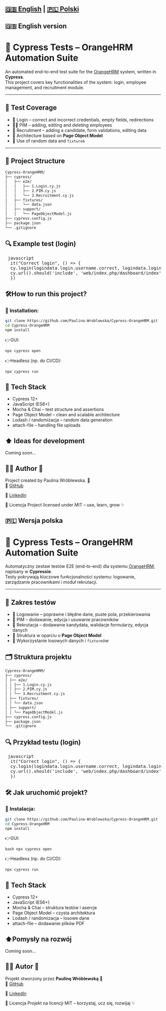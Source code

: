[🇬🇧 English](#-english-version) | [🇵🇱 Polski](#-wersja-polska)
---
## 🇬🇧 English version
# 🌱 Cypress Tests – OrangeHRM Automation Suite

An automated end-to-end test suite for the [OrangeHRM](https://www.orangehrm.com/) system, written in **Cypress**.  
This project covers key functionalities of the system: login, employee management, and recruitment module.

---

## 🚀 Test Coverage

- 🔐 Login – correct and incorrect credentials, empty fields, redirections
- 🧑‍💼 PIM – adding, editing and deleting employees
- 📝 Recruitment – adding a candidate, form validations, editing data
- 🧱 Architecture based on **Page Object Model**
- 🎲 Use of random data and `fixture`s

---

## 📁 Project Structure

```bash
Cypress-OrangeHRM/
├── cypress/ 
│   ├── e2e/
│   │   ├── 1.Login.cy.js
│   │   ├── 2.PIM.cy.js
│   │   └── 3.Recruitment.cy.js
│   ├── fixtures/
│   │   └── data.json
│   ├── support/
│   │   └── PageObjectModel.js
├── cypress.config.js
├── package.json
└── .gitignore
```

## 🔍 Example test (login)
<pre> javascript 
  it("Correct login", () => { 
  cy.login(logindata.login.username.correct, logindata.login.password.correct) 
  cy.url().should('include', 'web/index.php/dashboard/index') 
  })
</pre>

## 🛠How to run this project?
### 🔧 Installation:
```bash
git clone https://github.com/Paulina-Wroblewska/Cypress-OrangeHRM.git
cd Cypress-OrangeHRM
npm install
```
👉GUI: 
```bash 
npx cypress open
```

👉Headless (np. do CI/CD):
```bash 
npx cypress run
```

## 🧰 Tech Stack
- Cypress 12+
- JavaScript (ES6+)
- Mocha & Chai – test structure and assertions
- Page Object Model – clean and scalable architecture
- Lodash / randomizacja – random data generation
- attach-file – handling file uploads

## ⬆️ Ideas for development
Coming soon...

## 👩‍💻 Author 🩷
Project created by Paulina Wróblewska. 💖  
🔗 [GitHub](https://github.com/Paulina-Wroblewska)

🔗 [LinkedIn](https://www.linkedin.com/in/paulina-wr%C3%B3blewska-2381a217b/)


📄 Licencja
Project licensed under MIT – use, learn, grow ✨



## 🇵🇱 Wersja polska

# 🧪 Cypress Tests – OrangeHRM Automation Suite

Automatyczny zestaw testów E2E (end-to-end) dla systemu [OrangeHRM](https://www.orangehrm.com/), napisany w **Cypressie**.  
Testy pokrywają kluczowe funkcjonalności systemu: logowanie, zarządzanie pracownikami i moduł rekrutacji.

---

## 🚀 Zakres testów
- 🔐 Logowanie – poprawne i błędne dane, puste pola, przekierowania
- 👤 PIM – dodawanie, edycja i usuwanie pracowników
- 📄 Rekrutacja – dodawanie kandydata, walidacje formularzy, edycja danych
- 🧱 Struktura w oparciu o **Page Object Model**
- 🎲 Wykorzystanie losowych danych i `fixture`ów

## 🗂 Struktura projektu
```bash 
Cypress-OrangeHRM/
├── cypress/ 
│ ├── e2e/
│ │ ├── 1.Login.cy.js
│ │ ├── 2.PIM.cy.js
│ │ └── 3.Recruitment.cy.js
│ ├── fixtures/
│ │ └── data.json
│ ├── support/
│ │ └── PageObjectModel.js
├── cypress.config.js
├── package.json
└── .gitignore
```
## 🔍 Przykład testu (login)

<pre> javascript 
  it("Correct login", () => { 
  cy.login(logindata.login.username.correct, logindata.login.password.correct) 
  cy.url().should('include', 'web/index.php/dashboard/index') 
  })
</pre>

## 🛠 Jak uruchomić projekt?
### 🔧 Instalacja:
```bash
git clone https://github.com/Paulina-Wroblewska/Cypress-OrangeHRM.git
cd Cypress-OrangeHRM
npm install
```
👉GUI: 
```
bash npx cypress open
```

👉Headless (np. do CI/CD):
``` bash 
npx cypress run
```

## 🧰 Tech Stack
- Cypress 12+
- JavaScript (ES6+)
- Mocha & Chai – struktura testów i asercje
- Page Object Model – czysta architektura
- Lodash / randomizacja – losowe dane
- attach-file – dodawanie plików PDF

## ⬆️Pomysły na rozwój
Coming soon...

## 👩‍💻 Autor 🩷
Projekt stworzony przez **Paulinę Wróblewską** 💖  
🔗 [GitHub](https://github.com/Paulina-Wroblewska)

🔗 [LinkedIn](https://www.linkedin.com/in/paulina-wr%C3%B3blewska-2381a217b/)


📄 Licencja
Projekt na licencji MIT – korzystaj, ucz się, rozwijaj ✨
